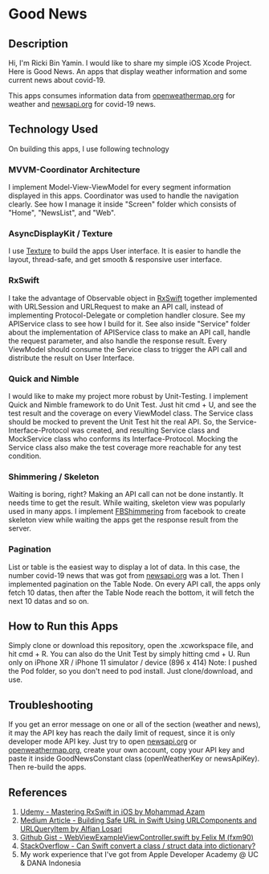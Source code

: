 # Good News

## Description

Hi, I'm Ricki Bin Yamin. I would like to share my simple iOS Xcode Project.
Here is Good News. An apps that display weather information and some current news about covid-19.

This apps consumes information data from [openweathermap.org](https://openweathermap.org/) for weather and [newsapi.org](https://newsapi.org/) for covid-19 news.

## Technology Used

On building this apps, I use following technology

### MVVM-Coordinator Architecture
I implement Model-View-ViewModel for every segment information displayed in this apps. Coordinator was used to handle the navigation clearly. See how I manage it inside "Screen" folder which consists of "Home", "NewsList", and "Web".

### AsyncDisplayKit / Texture
I use [Texture](https://texturegroup.org/) to build the apps User interface. It is easier to handle the layout, thread-safe, and get smooth & responsive user interface.

### RxSwift
I take the advantage of Observable object in [RxSwift](https://github.com/ReactiveX/RxSwift) together implemented with URLSession and URLRequest to make an API call, instead of implementing Protocol-Delegate or completion handler closure. See my APIService class to see how I build for it. See also inside "Service" folder about the implementation of APIService class to make an API call, handle the request parameter, and also handle the response result. Every ViewModel should consume the Service class to trigger the API call and distribute the result on User Interface.

### Quick and Nimble
I would like to make my project more robust by Unit-Testing. I implement Quick and Nimble framework to do Unit Test. Just hit cmd + U, and see the test result and the coverage on every ViewModel class. The Service class should be mocked to prevent the Unit Test hit the real API. So, the Service-Interface-Protocol was created, and resulting Service class and MockService class who conforms its Interface-Protocol. Mocking the Service class also make the test coverage more reachable for any test condition.

### Shimmering / Skeleton
Waiting is boring, right? Making an API call can not be done instantly. It needs time to get the result. While waiting, skeleton view was popularly used in many apps. I implement [FBShimmering](https://github.com/facebookarchive/Shimmer) from facebook to create skeleton view while waiting the apps get the response result from the server.

### Pagination
List or table is the easiest way to display a lot of data. In this case, the number covid-19 news that was got from [newsapi.org](https://newsapi.org/) was a lot. Then I implemented pagination on the Table Node. On every API call, the apps only fetch 10 datas, then after the Table Node reach the bottom, it will fetch the next 10 datas and so on.

## How to Run this Apps

Simply clone or download this repository, open the .xcworkspace file, and hit cmd + R. You can also do the Unit Test by simply hitting cmd + U.
Run only on iPhone XR / iPhone 11 simulator / device (896 x 414)
Note: I pushed the Pod folder, so you don't need to pod install. Just clone/download, and use.

## Troubleshooting

If you get an error message on one or all of the section (weather and news), it may the API key has reach the daily limit of request, since it is only developer mode API key. Just try to open [newsapi.org](https://newsapi.org/) or [openweathermap.org](https://openweathermap.org/), create your own account, copy your API key and paste it inside GoodNewsConstant class (openWeatherKey or newsApiKey). Then re-build the apps.

## References
1. [Udemy - Mastering RxSwift in iOS by Mohammad Azam](https://www.udemy.com/course/mastering-rxswift-in-ios/)
2. [Medium Article - Building Safe URL in Swift Using URLComponents and URLQueryItem by Alfian Losari](https://medium.com/swift2go/building-safe-url-in-swift-using-urlcomponents-and-urlqueryitem-alfian-losari-510a7b1f3c7e)
3. [Github Gist - WebViewExampleViewController.swift by Felix M (fxm90)](https://gist.github.com/fxm90/50d6c73d07c4d9755981b9bb4c5ab931)
4. [StackOverflow - Can Swift convert a class / struct data into dictionary?](https://stackoverflow.com/questions/45209743/how-can-i-use-swift-s-codable-to-encode-into-a-dictionary)
5. My work experience that I've got from Apple Developer Academy @ UC & DANA Indonesia
